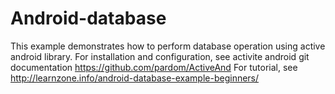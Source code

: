 # Android-database
This example demonstrates how to perform database operation using active android library.
For installation and configuration, see activite android git documentation https://github.com/pardom/ActiveAnd
For tutorial, see http://learnzone.info/android-database-example-beginners/
